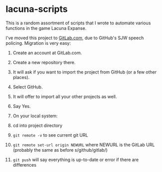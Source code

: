 lacuna-scripts
==============

This is a random assortment of scripts that I wrote to automate various
functions in the game Lacuna Expanse.  

I've moved this project to <a href='https://gitlab.com/aaron-baugher/lacuna-scripts'>GitLab.com</a>, due to GitHub's SJW speech policing.  Migration is very easy:

1. Create an account at GitLab.com.
2. Create a new repository there.
3. It will ask if you want to import the project from GitHub (or a few other places).
4. Select GitHub.
5. It will offer to import all your other projects as well.
6. Say Yes.

7. On your local system:
8. cd into project directory
9. `git remote -v` to see current git URL
10. `git remote set-url origin NEWURL` where NEWURL is the GitLab URL (probably the same as before s/github/gitlab/)
11. `git push` will say everything is up-to-date or error if there are differences
